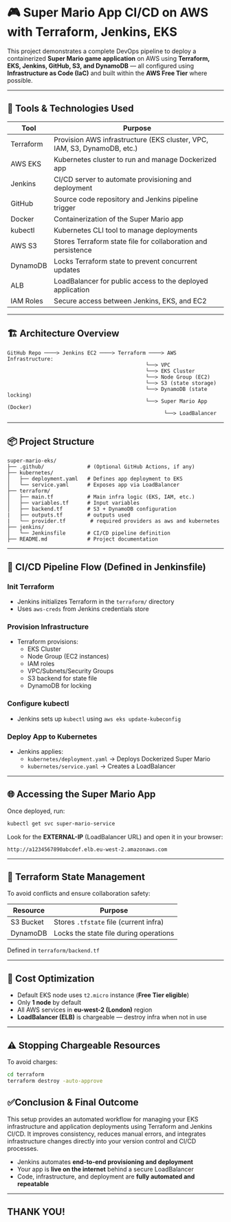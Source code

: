 # 🎮 Super Mario App CI/CD on AWS with Terraform, Jenkins, EKS

This project demonstrates a complete DevOps pipeline to deploy a containerized **Super Mario game application** on AWS using **Terraform, EKS, Jenkins, GitHub, S3, and DynamoDB** — all configured using **Infrastructure as Code (IaC)** and built within the **AWS Free Tier** where possible.

---

## 🧰 Tools & Technologies Used

| Tool         | Purpose                                                                 |
|--------------|-------------------------------------------------------------------------|
| Terraform    | Provision AWS infrastructure (EKS cluster, VPC, IAM, S3, DynamoDB, etc.)|
| AWS EKS      | Kubernetes cluster to run and manage Dockerized app                    |
| Jenkins      | CI/CD server to automate provisioning and deployment                   |
| GitHub       | Source code repository and Jenkins pipeline trigger                    |
| Docker       | Containerization of the Super Mario app                                |
| kubectl      | Kubernetes CLI tool to manage deployments                              |
| AWS S3       | Stores Terraform state file for collaboration and persistence          |
| DynamoDB     | Locks Terraform state to prevent concurrent updates                    |
| ALB          | LoadBalancer for public access to the deployed application             |
| IAM Roles    | Secure access between Jenkins, EKS, and EC2                            |

---

## 🏗️ Architecture Overview

```
GitHub Repo ────> Jenkins EC2 ────> Terraform ────> AWS Infrastructure:
                                             └──> VPC
                                             └──> EKS Cluster
                                             └──> Node Group (EC2)
                                             └──> S3 (state storage)
                                             └──> DynamoDB (state locking)
                                             └──> Super Mario App (Docker)
                                                   └──> LoadBalancer
```

---

## 📦 Project Structure

```
super-mario-eks/
├── .github/              # (Optional GitHub Actions, if any)
├── kubernetes/
│   ├── deployment.yaml   # Defines app deployment to EKS
│   └── service.yaml      # Exposes app via LoadBalancer
├── terraform/
│   ├── main.tf           # Main infra logic (EKS, IAM, etc.)
│   ├── variables.tf      # Input variables
│   ├── backend.tf        # S3 + DynamoDB configuration
|   ├── outputs.tf        # outputs used 
|   └── provider.tf        # required providers as aws and kubernetes
├── jenkins/              
│   └── Jenkinsfile       # CI/CD pipeline definition
├── README.md             # Project documentation
```

---

## 🚀 CI/CD Pipeline Flow (Defined in Jenkinsfile)

### Init Terraform
- Jenkins initializes Terraform in the `terraform/` directory
- Uses `aws-creds` from Jenkins credentials store

### Provision Infrastructure
- Terraform provisions:
  - EKS Cluster
  - Node Group (EC2 instances)
  - IAM roles
  - VPC/Subnets/Security Groups
  - S3 backend for state file
  - DynamoDB for locking

### Configure kubectl
- Jenkins sets up `kubectl` using `aws eks update-kubeconfig`

### Deploy App to Kubernetes
- Jenkins applies:
  - `kubernetes/deployment.yaml` → Deploys Dockerized Super Mario
  - `kubernetes/service.yaml` → Creates a LoadBalancer

---

## 🌐 Accessing the Super Mario App

Once deployed, run:

```bash
kubectl get svc super-mario-service
```

Look for the **EXTERNAL-IP** (LoadBalancer URL) and open it in your browser:

```
http://a1234567890abcdef.elb.eu-west-2.amazonaws.com
```

---

## 💾 Terraform State Management

To avoid conflicts and ensure collaboration safety:

| Resource     | Purpose                                  |
|--------------|-------------------------------------------|
| S3 Bucket    | Stores `.tfstate` file (current infra)    |
| DynamoDB     | Locks the state file during operations    |

Defined in `terraform/backend.tf`

---

## 💸 Cost Optimization

- Default EKS node uses `t2.micro` instance (**Free Tier eligible**)
- Only **1 node** by default
- All AWS services in **eu-west-2 (London)** region
- **LoadBalancer (ELB)** is chargeable — destroy infra when not in use

---

## ⚠️ Stopping Chargeable Resources

To avoid charges:

```bash
cd terraform
terraform destroy -auto-approve
```


## ✅Conclusion & Final Outcome

This setup provides an automated workflow for managing your EKS infrastructure and application deployments using Terraform and Jenkins CI/CD. It improves consistency, reduces manual errors, and integrates infrastructure changes directly into your version control and CI/CD processes.

- Jenkins automates **end-to-end provisioning and deployment**
- Your app is **live on the internet** behind a secure LoadBalancer
- Code, infrastructure, and deployment are **fully automated and repeatable**


---

## THANK YOU!
